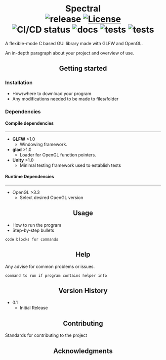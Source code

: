 <h1 align="center">
    <strong>Spectral</strong>
    <br>
    <img alt="release" src="https://img.shields.io/badge/release-v0.1.0-blue"/>
    <a href="https://github.com/leocozzens/Spectral/blob/rebuild/LICENSE">
        <img alt="License" src="https://img.shields.io/badge/license-MIT-blue"/>
    </a>
    <br>
    <img alt="CI/CD status" src="https://img.shields.io/badge/CI/CD-passing-32C955"/>
    <img alt="docs" src="https://img.shields.io/badge/docs-passing-32C955">
    <img alt="tests" src="https://img.shields.io/badge/tests-0-32C955"/>
    <img alt="tests" src="https://img.shields.io/badge/coverage-0%25-32C955"/>
</h1>
A flexible-mode C based GUI library made with GLFW and OpenGL.

An in-depth paragraph about your project and overview of use.

## <div align="center">Getting started</div>
### Installation

* How/where to download your program
* Any modifications needed to be made to files/folder
### Dependencies
#### Compile dependencies
---
* __GLFW__ >1.0
    - Windowing framework.
* __glad__ >1.0
    - Loader for OpenGL function pointers.
* __Unity__ >1.0
    - Minimal testing framework used to establish tests
#### Runtime Dependencies
---
* OpenGL >3.3
    - Select desired OpenGL version

## <div align="center">Usage</div>

* How to run the program
* Step-by-step bullets
```
code blocks for commands
```

## <div align="center">Help</div>

Any advise for common problems or issues.
```
command to run if program contains helper info
```

## <div align="center">Version History</div>
* 0.1
    * Initial Release

    
## <div align="center">Contributing</div>

Standards for contributing to the project

## <div align="center">Acknowledgments</div>
